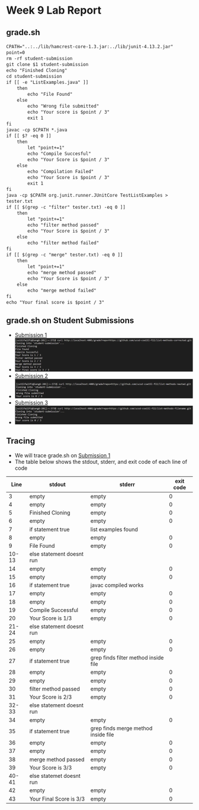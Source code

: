 # Week 9 Lab Report
## grade.sh
```
CPATH="..:../lib/hamcrest-core-1.3.jar:../lib/junit-4.13.2.jar"
point=0
rm -rf student-submission
git clone $1 student-submission
echo "Finished Cloning"
cd student-submission
if [[ -e "ListExamples.java" ]]
    then
        echo "File Found"
    else
        echo "Wrong file submitted"
        echo "Your score is $point / 3"
        exit 1
fi 
javac -cp $CPATH *.java
if [[ $? -eq 0 ]]
    then
        let "point+=1"
        echo "Compile Succesful"
        echo "Your Score is $point / 3"
    else 
        echo "Compilation Failed"
        echo "Your Score is $point / 3" 
        exit 1
fi 
java -cp $CPATH org.junit.runner.JUnitCore TestListExamples > tester.txt
if [[ $(grep -c "filter" tester.txt) -eq 0 ]]
    then
        let "point+=1"
        echo "filter method passed"
        echo "Your Score is $point / 3"
    else 
        echo "filter method failed"
fi
if [[ $(grep -c "merge" tester.txt) -eq 0 ]]
    then
        let "point+=1"
        echo "merge method passed"
        echo "Your Score is $point / 3"
    else 
        echo "merge method failed"
fi
echo "Your final score is $point / 3"
```
## grade.sh on Student Submissions
* [Submission 1](https://github.com/ucsd-cse15l-f22/list-methods-corrected.git)
* ![Image](screenshots/sub1.png)
* [Submission 2](https://github.com/ucsd-cse15l-f22/list-methods-nested.git)
* ![Image](screenshots/sub2.png)
* [Submission 3](https://github.com/ucsd-cse15l-f22/list-methods-filename.git)
* ![Image](screenshots/sub3.png)

## Tracing
* We will trace grade.sh on [Submission 1](https://github.com/ucsd-cse15l-f22/list-methods-corrected.git)
* The table below shows the stdout, stderr, and exit code of each line of code

| Line  	| stdout                    	| stderr                               	| exit code 	|
|-------	|---------------------------	|--------------------------------------	|-----------	|
| 3     	| empty                     	| empty                                	| 0         	|
| 4     	| empty                     	| empty                                	| 0         	|
| 5     	| Finished Cloning          	| empty                                	| 0         	|
| 6     	| empty                     	| empty                                	| 0         	|
| 7     	| if statement true         	| list examples found                  	|           	|
| 8     	| empty                     	| empty                                	| 0         	|
| 9     	| File Found                	| empty                                	| 0         	|
| 10-13 	| else statement doesnt run 	|                                      	|           	|
| 14    	| empty                     	| empty                                	| 0         	|
| 15    	| empty                     	| empty                                	| 0         	|
| 16    	| if statement true         	| javac compiled works                 	|           	|
| 17    	| empty                     	| empty                                	| 0         	|
| 18    	| empty                     	| empty                                	| 0         	|
| 19    	| Compile Successful        	| empty                                	| 0         	|
| 20    	| Your Score is 1/3         	| empty                                	| 0         	|
| 21-24 	| else statement doesnt run 	|                                      	|           	|
| 25    	| empty                     	| empty                                	| 0         	|
| 26    	| empty                     	| empty                                	| 0         	|
| 27    	| if statement true         	| grep finds filter method inside file 	|           	|
| 28    	| empty                     	| empty                                	| 0         	|
| 29    	| empty                     	| empty                                	| 0         	|
| 30    	| filter method passed      	| empty                                	| 0         	|
| 31    	| Your Score is 2/3         	| empty                                	| 0         	|
| 32-33 	| else statement doesnt run 	|                                      	|           	|
| 34    	| empty                     	| empty                                	| 0         	|
| 35    	| if statement true         	| grep finds merge method inside file  	|           	|
| 36    	| empty                     	| empty                                	| 0         	|
| 37    	| empty                     	| empty                                	| 0         	|
| 38    	| merge method passed       	| empty                                	| 0         	|
| 39    	| Your Score is 3/3         	| empty                                	| 0         	|
| 40-41 	| else statemet doesnt run  	|                                      	|           	|
| 42    	| empty                     	| empty                                	| 0         	|
| 43    	| Your Final Score is 3/3   	| empty                                	| 0         	|